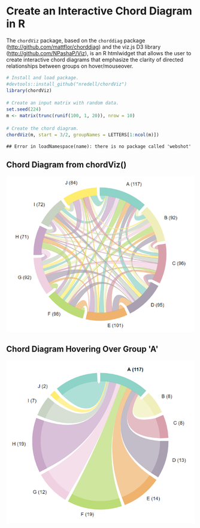 # Create an Interactive Chord Diagram in R

The `chordViz` package, based on the `chorddiag` package (http://github.com/mattflor/chorddiag) and
the viz.js D3 library (http://github.com/NPashaP/Viz), is an R htmlwidget that allows the user to create
interactive chord diagrams that emphasize the clarity of directed relationships
between groups on hover/mouseover.


```r
# Install and load package.
#devtools::install_github("nredell/chordViz")
library(chordViz)

# Create an input matrix with random data.
set.seed(224)
m <- matrix(trunc(runif(100, 1, 20)), nrow = 10)

# Create the chord diagram.
chordViz(m, start = 3/2, groupNames = LETTERS[1:ncol(m)])
```

```
## Error in loadNamespace(name): there is no package called 'webshot'
```

## Chord Diagram from chordViz()

![Chord Diagram](images/chordDiag_1.png)

## Chord Diagram Hovering Over Group 'A'

![Chord Diagram Hovering Over Group 'A'](images/chordDiag_2.png)
